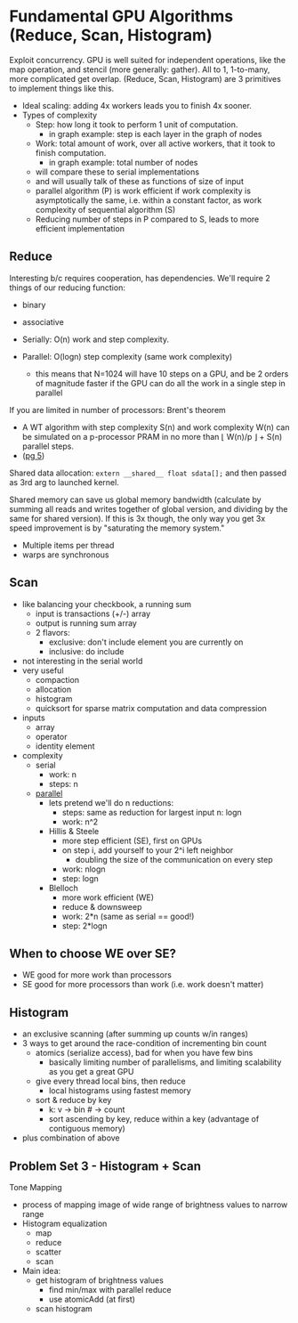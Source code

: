 # Fundamental GPU Algorithms (Reduce, Scan, Histogram)

Exploit concurrency.
GPU is well suited for independent operations, like the map operation, and stencil (more generally: gather).
All to 1, 1-to-many, more complicated get overlap. (Reduce, Scan, Histogram) are 3 primitives to implement things like this.

- Ideal scaling: adding 4x workers leads you to finish 4x sooner.
- Types of complexity
    - Step: how long it took to perform 1 unit of computation.
        - in graph example: step is each layer in the graph of nodes
    - Work: total amount of work, over all active workers, that it took to finish computation.
        - in graph example: total number of nodes
    - will compare these to serial implementations
    - and will usually talk of these as functions of size of input
    - parallel algorithm (P) is work efficient if work complexity is asymptotically the same, i.e. within a constant factor, as work complexity of sequential algorithm (S)
    - Reducing number of steps in P compared to S, leads to more efficient implementation

## Reduce

Interesting b/c requires cooperation, has dependencies.
We'll require 2 things of our reducing function:
- binary
- associative

- Serially: O(n) work and step complexity.
- Parallel: O(logn) step complexity (same work complexity)
    - this means that N=1024 will have 10 steps on a GPU, and be 2 orders of magnitude faster if the GPU can do all the work in a single step in parallel

If you are limited in number of processors: Brent's theorem
- A WT algorithm with step complexity S(n) and work complexity W(n) can be simulated on a p-processor PRAM in no more than ⌊ W(n)/p ⌋ + S(n) parallel steps.
- ([pg 5](http://cgvr.cs.uni-bremen.de/teaching/mpar_literatur/PRAM%20Algorithms%20-%20Chatterjee,%202009.pdf))

Shared data allocation: `extern __shared__ float sdata[];` and then passed as 3rd arg to launched kernel.

Shared memory can save us global memory bandwidth (calculate by summing all reads and writes together of global version, and dividing by the same for shared version). If this is 3x though, the only way you get 3x speed improvement is by "saturating the memory  system."
- Multiple items per thread
- warps are synchronous

## Scan

- like balancing your checkbook, a running sum
    - input is transactions (+/-) array
    - output is running sum array
    - 2 flavors:
        - exclusive: don't include element you are currently on
        - inclusive: do include
- not interesting in the serial world
- very useful
    - compaction
    - allocation
    - histogram
    - quicksort for sparse matrix computation and data compression
- inputs
    - array
    - operator
    - identity element
- complexity
    - serial
        - work: n
        - steps: n
    - [parallel](http://http.developer.nvidia.com/GPUGems3/gpugems3_ch39.html)
        - lets pretend we'll do n reductions:
            - steps: same as reduction for largest input n: logn
            - work: n^2
        - Hillis & Steele
            - more step efficient (SE), first on GPUs
            - on step i, add yourself to your 2^i left neighbor
                - doubling the size of the communication on every step
            - work: nlogn
            - step: logn
        - Blelloch
            - more work efficient (WE)
            - reduce & downsweep
            - work: 2*n (same as serial ==  good!)
            - step: 2*logn

## When to choose WE over SE?

- WE good for more work than processors
- SE good for more processors than work (i.e. work doesn't matter)

## Histogram

- an exclusive scanning (after summing up counts w/in ranges)
- 3 ways to get around the race-condition of incrementing bin count
    - atomics (serialize access), bad for when you have few bins
        - basically limiting number of parallelisms, and limiting scalability as you get a great GPU
    - give every thread local bins, then reduce
        - local histograms using fastest memory
    - sort & reduce by key
        - k: v -> bin # -> count
        - sort ascending by key, reduce within a key (advantage of contiguous memory)
- plus combination of above

## Problem Set 3 - Histogram + Scan

Tone Mapping

- process of mapping image of wide range of brightness values to narrow range
- Histogram equalization
    - map
    - reduce
    - scatter
    - scan
- Main idea:
    - get histogram of brightness values
        - find min/max with parallel reduce
        - use atomicAdd (at first)
    - scan histogram
